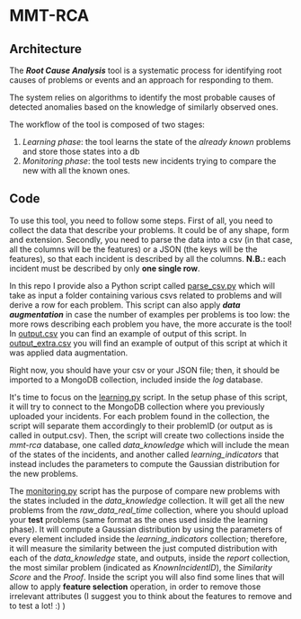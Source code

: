 # MMT-RCA

## Architecture

The ***Root Cause Analysis*** tool is a systematic process for identifying root causes of problems or events and an approach for responding to them.

The system relies on algorithms to identify the most probable causes of detected anomalies based on the knowledge of similarly observed ones.

The workflow of the tool is composed of two stages:

1. *Learning phase*: the tool learns the state of the _already known_ problems and store those states into a db
2. *Monitoring phase*: the tool tests new incidents trying to compare the new with all the known ones.

## Code

To use this tool, you need to follow some steps.
First of all, you need to collect the data that describe your problems. It could be of any shape, form and extension.
Secondly, you need to parse the data into a csv (in that case, all the columns will be the features) or a JSON (the keys will be the features), so that each incident is described by all the columns.
**N.B.:** each incident must be described by only **one single row**.

In this repo I provide also a Python script called [parse_csv.py](https://github.com/Montimage/rca/blob/master/data/parse_csv.py) which will take as input a folder containing various csvs related to problems and will derive a row for each problem.
This script can also apply ***data augmentation*** in case the number of examples per problems is too low: the more rows describing each problem you have, the more accurate is the tool!
In [output.csv](https://github.com/Montimage/rca/blob/master/data/output.csv) you can find an example of output of this script. In [output_extra.csv](https://github.com/Montimage/rca/blob/master/data/output_extra.csv) you will find an example of output of this script at which it was applied data augmentation.

Right now, you should have your csv or your JSON file; then, it should be imported to a MongoDB collection, included inside the *log* database.

It's time to focus on the [learning.py](https://github.com/Montimage/rca/blob/master/learning.py) script. In the setup phase of this script, it will try to connect to the MongoDB collection where you previously uploaded your incidents.
For each problem found in the collection, the script will separate them accordingly to their problemID (or output as is called in output.csv).
Then, the script will create two collections inside the *mmt-rca* database, one called *data_knowledge* which will include the mean of the states of the incidents, and another called _learning_indicators_ that instead includes the parameters to compute the Gaussian distribution for the new problems.

The [monitoring.py](https://github.com/Montimage/rca/blob/master/monitoring.py) script has the purpose of compare new problems with the states included in the *data_knowledge* collection. It will get all the new problems from the *raw_data_real_time* collection, where you should upload your **test** problems (same format as the ones used inside the learning phase).
It will compute a Gaussian distribution by using the parameters of every element included inside the *learning_indicators* collection; therefore, it will measure the similarity between the just computed distribution with each of the *data_knowledge* state, and outputs, inside the *report* collection, the most similar problem (indicated as *KnownIncidentID*), the *Similarity Score* and the *Proof*.
Inside the script you will also find some lines that will allow to apply **feature selection** operation, in order to remove those irrelevant attributes (I suggest you to think about the features to remove and to test a lot! :) )
